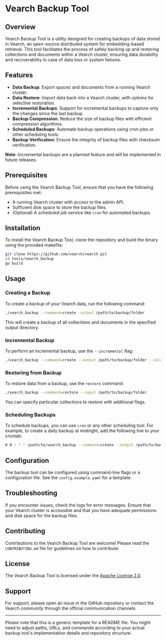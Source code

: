 # Vearch Backup Tool

## Overview

Vearch Backup Tool is a utility designed for creating backups of data stored in Vearch, an open-source distributed system for embedding-based retrieval. This tool facilitates the process of safely backing up and restoring collections and documents within a Vearch cluster, ensuring data durability and recoverability in case of data loss or system failures.

## Features

- **Data Backup**: Export spaces and documents from a running Vearch cluster.
- **Data Restore**: Import data back into a Vearch cluster, with options for selective restoration.
- **Incremental Backups**: Support for incremental backups to capture only the changes since the last backup.
- **Backup Compression**: Reduce the size of backup files with efficient compression algorithms.
- **Scheduled Backups**: Automate backup operations using cron jobs or other scheduling tools.
- **Backup Verification**: Ensure the integrity of backup files with checksum verification.

**Note**: Incremental backups are a planned feature and will be implemented in future releases.

## Prerequisites

Before using the Vearch Backup Tool, ensure that you have the following prerequisites met:

- A running Vearch cluster with access to the admin API.
- Sufficient disk space to store the backup files.
- (Optional) A scheduled job service like `cron` for automated backups.

## Installation

To install the Vearch Backup Tool, clone the repository and build the binary using the provided makefile:

```bash
git clone https://github.com/vearch/vearch.git
cd tools/vearch_backup
go build
```

## Usage

### Creating a Backup

To create a backup of your Vearch data, run the following command:

```bash
./vearch_backup --command=create -output /path/to/backup/folder
```

This will create a backup of all collections and documents in the specified output directory.

### Incremental Backup

To perform an incremental backup, use the `--incremental` flag:

```bash
./vearch_backup --command=create --output /path/to/backup/folder --incremental
```

### Restoring from Backup

To restore data from a backup, use the `restore` command:

```bash
./vearch_backup --command=restore --input /path/to/backup/folder
```

You can specify particular collections to restore with additional flags.

### Scheduling Backups

To schedule backups, you can use `cron` or any other scheduling tool. For example, to create a daily backup at midnight, add the following line to your crontab:

```bash
0 0 * * * /path/to/vearch_backup --command=create --output /path/to/backup/folder
```

## Configuration

The backup tool can be configured using command-line flags or a configuration file. See the `config.example.yaml` for a template.

## Troubleshooting

If you encounter issues, check the logs for error messages. Ensure that your Vearch cluster is accessible and that you have adequate permissions and disk space for the backup files.

## Contributing

Contributions to the Vearch Backup Tool are welcome! Please read the `CONTRIBUTING.md` file for guidelines on how to contribute.

## License

The Vearch Backup Tool is licensed under the [Apache License 2.0](LICENSE).

## Support

For support, please open an issue in the GitHub repository or contact the Vearch community through the official communication channels.

---

Please note that this is a generic template for a README file. You might need to adjust paths, URLs, and commands according to your actual backup tool's implementation details and repository structure.